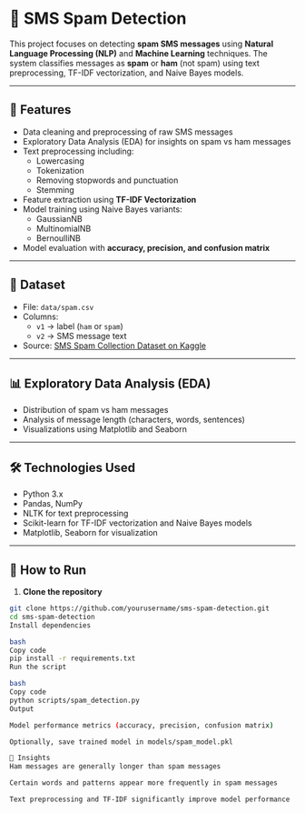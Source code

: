 # 📧 SMS Spam Detection

This project focuses on detecting **spam SMS messages** using **Natural Language Processing (NLP)** and **Machine Learning** techniques. The system classifies messages as **spam** or **ham** (not spam) using text preprocessing, TF-IDF vectorization, and Naive Bayes models.

---

## 📝 Features

- Data cleaning and preprocessing of raw SMS messages  
- Exploratory Data Analysis (EDA) for insights on spam vs ham messages  
- Text preprocessing including:
  - Lowercasing
  - Tokenization
  - Removing stopwords and punctuation
  - Stemming  
- Feature extraction using **TF-IDF Vectorization**  
- Model training using Naive Bayes variants:
  - GaussianNB
  - MultinomialNB
  - BernoulliNB  
- Model evaluation with **accuracy, precision, and confusion matrix**  

---

## 📁 Dataset

- File: `data/spam.csv`  
- Columns:
  - `v1` → label (`ham` or `spam`)  
  - `v2` → SMS message text  
- Source: [SMS Spam Collection Dataset on Kaggle](https://www.kaggle.com/datasets/uciml/sms-spam-collection-dataset)  

---

## 📊 Exploratory Data Analysis (EDA)

- Distribution of spam vs ham messages  
- Analysis of message length (characters, words, sentences)  
- Visualizations using Matplotlib and Seaborn  

---

## 🛠 Technologies Used

- Python 3.x  
- Pandas, NumPy  
- NLTK for text preprocessing  
- Scikit-learn for TF-IDF vectorization and Naive Bayes models  
- Matplotlib, Seaborn for visualization  

---

## 🚀 How to Run

1. **Clone the repository**  
```bash
git clone https://github.com/yourusername/sms-spam-detection.git
cd sms-spam-detection
Install dependencies

bash
Copy code
pip install -r requirements.txt
Run the script

bash
Copy code
python scripts/spam_detection.py
Output

Model performance metrics (accuracy, precision, confusion matrix)

Optionally, save trained model in models/spam_model.pkl

📌 Insights
Ham messages are generally longer than spam messages

Certain words and patterns appear more frequently in spam messages

Text preprocessing and TF-IDF significantly improve model performance

